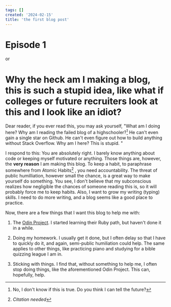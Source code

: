 ```yaml
---
tags: []
created: '2024-02-15'
title: 'the first blog post'
---
```

# Episode 1 

or

# Why the heck am I making a blog, this is such a stupid idea, like what if colleges or future recruiters look at this and I look like an idiot? 

Dear reader, if you ever read this, you may ask yourself, "What am I doing here? Why am I reading the failed blog of a highschooler?[^1] He can't even gain a single star on Github. He can't even figure out how to build anything without Stack Overflow. Why am I here? This is stupid. "

I respond to this: You are absolutely right. I barely know anything about code or keeping myself motivated or anything. Those things are, however, the **very reason** I am making this blog. To keep a habit, to paraphrase somewhere from Atomic Habits[^2] , you need accountability. The threat of public humilliation, however small the chance, is a great way to make yourself do something. You see, I don't believe that my subconscious realizes how negligible the chances of someone reading this is, so it will probably force me to keep habits. Also, I want to grow my writing (typing) skills. I need to do more writing, and a blog seems like a good place to practice.

Now, there are a few things that I want this blog to help me with:

1. The [Odin Project](https://theodinproject.com). I started learning their Ruby path, but haven't done it in a while.

2. Doing my homework. I usually get it done, but I often delay so that I have to quickly do it, and again, semi-public humiliation could help. The same applies to other things, like practicing piano and studying for a bible quizzing league I am in.

3. Sticking with things. I find that, without something to help me, I often stop doing things, like the aforementioned Odin Project. This can, hopefully, help.

[^1]: No, I don't know if this is true. Do you think I can tell the future?

[^2]: *Citation needed*
